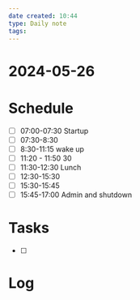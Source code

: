 ```yaml
---
date created: 10:44
type: Daily note
tags:
---
```

# 2024-05-26 
# Schedule 
- [ ] 07:00-07:30 Startup
- [ ] 07:30-8:30 
- [ ] 8:30-11:15 wake up 
- [ ] 11:20 - 11:50 30
- [ ] 11:30-12:30 Lunch
- [ ] 12:30-15:30 
- [ ] 15:30-15:45 
- [ ] 15:45-17:00 Admin and shutdown

# Tasks 
- [ ]

# Log

